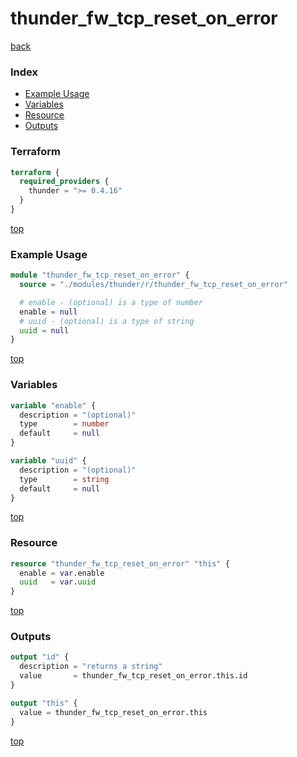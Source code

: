 # thunder_fw_tcp_reset_on_error

[back](../thunder.md)

### Index

- [Example Usage](#example-usage)
- [Variables](#variables)
- [Resource](#resource)
- [Outputs](#outputs)

### Terraform

```terraform
terraform {
  required_providers {
    thunder = ">= 0.4.16"
  }
}
```

[top](#index)

### Example Usage

```terraform
module "thunder_fw_tcp_reset_on_error" {
  source = "./modules/thunder/r/thunder_fw_tcp_reset_on_error"

  # enable - (optional) is a type of number
  enable = null
  # uuid - (optional) is a type of string
  uuid = null
}
```

[top](#index)

### Variables

```terraform
variable "enable" {
  description = "(optional)"
  type        = number
  default     = null
}

variable "uuid" {
  description = "(optional)"
  type        = string
  default     = null
}
```

[top](#index)

### Resource

```terraform
resource "thunder_fw_tcp_reset_on_error" "this" {
  enable = var.enable
  uuid   = var.uuid
}
```

[top](#index)

### Outputs

```terraform
output "id" {
  description = "returns a string"
  value       = thunder_fw_tcp_reset_on_error.this.id
}

output "this" {
  value = thunder_fw_tcp_reset_on_error.this
}
```

[top](#index)